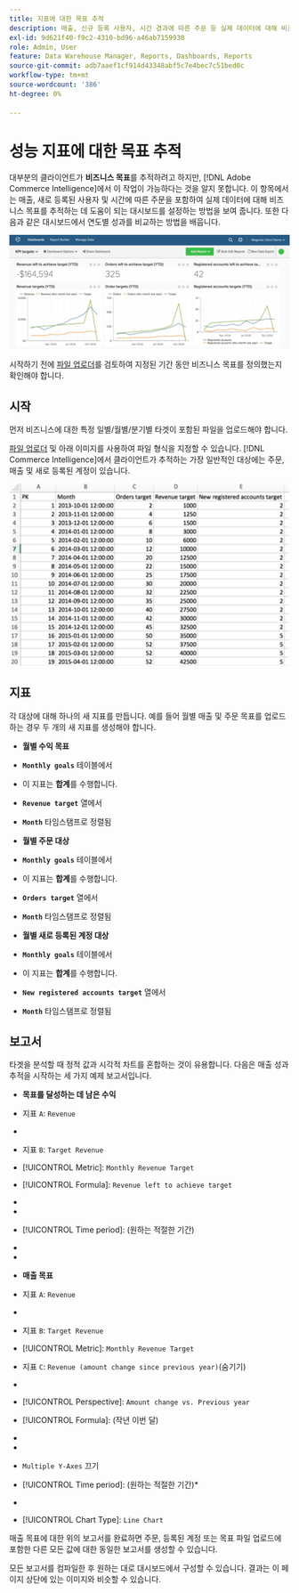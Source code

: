```yaml
---
title: 지표에 대한 목표 추적
description: 매출, 신규 등록 사용자, 시간 경과에 따른 주문 등 실제 데이터에 대해 비즈니스 목표를 추적하는 데 도움이 되는 대시보드를 설정하는 방법에 대해 알아봅니다.
exl-id: 9d621f40-f9c2-4310-bd96-a46ab7159930
role: Admin, User
feature: Data Warehouse Manager, Reports, Dashboards, Reports
source-git-commit: adb7aaef1cf914d43348abf5c7e4bec7c51bed0c
workflow-type: tm+mt
source-wordcount: '386'
ht-degree: 0%

---
```


# 성능 지표에 대한 목표 추적

대부분의 클라이언트가 **비즈니스 목표**&#x200B;를 추적하려고 하지만, [!DNL Adobe Commerce Intelligence]에서 이 작업이 가능하다는 것을 알지 못합니다. 이 항목에서는 매출, 새로 등록된 사용자 및 시간에 따른 주문을 포함하여 실제 데이터에 대해 비즈니스 목표를 추적하는 데 도움이 되는 대시보드를 설정하는 방법을 보여 줍니다. 또한 다음과 같은 대시보드에서 연도별 성과를 비교하는 방법을 배웁니다.

![](../../assets/Goals-_dashboard_2.png)

시작하기 전에 [파일 업로더](../importing-data/connecting-data/using-file-uploader.md)를 검토하여 지정된 기간 동안 비즈니스 목표를 정의했는지 확인해야 합니다.

## 시작

먼저 비즈니스에 대한 특정 일별/월별/분기별 타겟이 포함된 파일을 업로드해야 합니다.

[파일 업로더](../importing-data/connecting-data/using-file-uploader.md) 및 아래 이미지를 사용하여 파일 형식을 지정할 수 있습니다. [!DNL Commerce Intelligence]에서 클라이언트가 추적하는 가장 일반적인 대상에는 주문, 매출 및 새로 등록된 계정이 있습니다.

![](../../assets/Goals-_Excel.png)

## 지표

각 대상에 대해 하나의 새 지표를 만듭니다. 예를 들어 월별 매출 및 주문 목표를 업로드하는 경우 두 개의 새 지표를 생성해야 합니다.

* **월별 수익 목표**
* **`Monthly goals`** 테이블에서
* 이 지표는 **합계**&#x200B;를 수행합니다.
* **`Revenue target`** 열에서
* **`Month`** 타임스탬프로 정렬됨

* **월별 주문 대상**
* **`Monthly goals`** 테이블에서
* 이 지표는 **합계**&#x200B;를 수행합니다.
* **`Orders target`** 열에서
* **`Month`** 타임스탬프로 정렬됨

* **월별 새로 등록된 계정 대상**
* **`Monthly goals`** 테이블에서
* 이 지표는 **합계**&#x200B;를 수행합니다.
* **`New registered accounts target`** 열에서
* **`Month`** 타임스탬프로 정렬됨

## 보고서

타겟을 분석할 때 정적 값과 시각적 차트를 혼합하는 것이 유용합니다. 다음은 매출 성과 추적을 시작하는 세 가지 예제 보고서입니다.

* **목표를 달성하는 데 남은 수익**
* 지표 `A`: `Revenue`
* 
  [!UICONTROL 지표]: `Revenue`

* 지표 `B`: `Target Revenue`
* [!UICONTROL Metric]: `Monthly Revenue Target`

* [!UICONTROL Formula]: `Revenue left to achieve target`
* 
  [!UICONTROL 공식]: `(B-A)`
* 
  [!UICONTROL Format]: `Number`

* [!UICONTROL Time period]: (원하는 적절한 기간)
* 
  [!UICONTROL Interval]: `Month`
* 
  [!UICONTROL 차트 유형]: `Scalar`

* **매출 목표**
* 지표 `A`: `Revenue`
* 
  [!UICONTROL 지표]: `Revenue`

* 지표 `B`: `Target Revenue`
* [!UICONTROL Metric]: `Monthly Revenue Target`

* 지표 `C`: `Revenue (amount change since previous year)`(숨기기)
* 
  [!UICONTROL 지표]: `Revenue`
* [!UICONTROL Perspective]: `Amount change vs. Previous year`

* [!UICONTROL Formula]: (작년 이번 달)
* 
  [!UICONTROL 공식]: `(A-C)`
* 
  [!UICONTROL Format]: `Currency`

* `Multiple Y-Axes` 끄기
* [!UICONTROL Time period]: (원하는 적절한 기간)*
* 
  [!UICONTROL Interval]: `Month`
* [!UICONTROL Chart Type]: `Line Chart`

매출 목표에 대한 위의 보고서를 완료하면 주문, 등록된 계정 또는 목표 파일 업로드에 포함한 다른 모든 값에 대한 동일한 보고서를 생성할 수 있습니다.

모든 보고서를 컴파일한 후 원하는 대로 대시보드에서 구성할 수 있습니다. 결과는 이 페이지 상단에 있는 이미지와 비슷할 수 있습니다.
